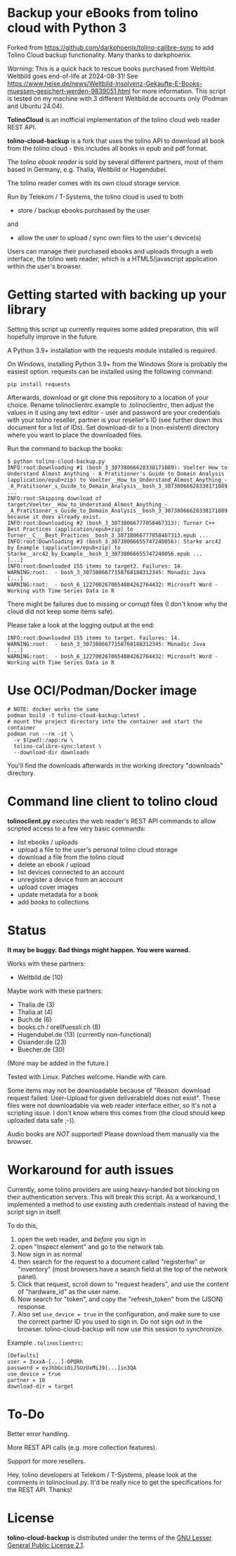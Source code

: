 Backup your eBooks from tolino cloud with Python 3
==================================================

Forked from https://github.com/darkphoenix/tolino-calibre-sync to add Tolino Cloud backup functionality. Many thanks to darkphoenix.

*Warning*: This is a quick hack to rescue books purchased from Weltbild. Weltbild goes end-of-life at 2024-08-31! See https://www.heise.de/news/Weltbild-Insolvenz-Gekaufte-E-Books-muessen-gesichert-werden-9839051.html for more information. This script is tested on my machine with 3 different Weltbild.de accounts only (Podman and Ubuntu 24.04).

**TolinoCloud** is an inofficial implementation of the tolino cloud
web reader REST API.

**tolino-cloud-backup** is a fork that uses the tolino API to download all book from the tolino cloud - this includes all books in epub and pdf format.

The *tolino ebook reader* is sold by several different partners, most
of them based in Germany, e.g. Thalia, Weltbild or Hugendubel.

The tolino reader comes with its own cloud storage service.

Run by Telekom / T-Systems, the tolino cloud is used to both

- store / backup ebooks purchased by the user

and

- allow the user to upload / sync own files to the user's device(s)

Users can manage their purchased ebooks and uploads through a web
interface, the tolino web reader, which is a HTML5/javascript
application within the user's browser.

Getting started with backing up your library
============================================
Setting this script up currently requires some added preparation, this will
hopefully improve in the future.

A Python 3.9+ installation with the requests module installed is required.

On Windows, installing
Python 3.9+ from the Windows Store is probably the easiest option. requests can be installed using the following command:

```
pip install requests
```

Afterwards, download or git clone this repository to a location of your choice.
Rename tolinoclientrc.example to .tolinoclientrc, then adjust the values in it using any text editor - user and password are your credentials with your tolino reseller, partner is your reseller's ID (see further down this document for a list of IDs).
Set download-dir to a (non-existent) directory where you want to place the downloaded files.

Run the command to backup the books:

```
$ python tolino-cloud-backup.py
INFO:root:Downloading #1 (bosh_3_30738066628338171089): Voelter How to Understand Almost Anything - A Pratitioner's Guide to Domain Analysis (application/epub+zip) to Voelter__How_to_Understand_Almost_Anything_-_A_Pratitioner_s_Guide_to_Domain_Analysis__bosh_3_30738066628338171089.epub ...
INFO:root:Skipping download of target/Voelter__How_to_Understand_Almost_Anything_-_A_Pratitioner_s_Guide_to_Domain_Analysis__bosh_3_30738066628338171089.epub because it does already exist.
INFO:root:Downloading #2 (bosh_3_30738066777058467313): Turner C++ Best Practices (application/epub+zip) to Turner__C___Best_Practices__bosh_3_30738066777058467313.epub ...
INFO:root:Downloading #3 (bosh_3_30738066655747240056): Starke arc42 by Example (application/epub+zip) to Starke__arc42_by_Example__bosh_3_30738066655747240056.epub ...
[...]
INFO:root:Downloaded 155 items to target2. Failures: 14.
WARNING:root:  - bosh_3_3073806677158768188312345: Monadic Java
[...]
WARNING:root:  - bosh_6_1227002670654084262764432: Microsoft Word - Working with Time Series Data in R
```

There might be failures due to missing or corrupt files (I don't know why the cloud did not keep some items safe).

Please take a look at the logging output at the end:

```
INFO:root:Downloaded 155 items to target. Failures: 14.
WARNING:root:  - bosh_3_3073806677158768188312345: Monadic Java
[...]
WARNING:root:  - bosh_6_1227002670654084262764432: Microsoft Word - Working with Time Series Data in R
```

Use OCI/Podman/Docker image
===========================

```
# NOTE: docker works the same
podman build -t tolino-cloud-backup:latest .
# mount the project directory into the container and start the container
podman run --rm -it \
  -v $(pwd):/app:rw \
  tolino-calibre-sync:latest \
  --download-dir downloads
```

You'll find the downloads afterwards in the working directory "downloads" directory.

Command line client to tolino cloud
===================================

**tolinoclient.py** executes the web reader's REST API commands
to allow scripted access to a few very basic commands:

- list ebooks / uploads
- upload a file to the user's personal tolino cloud storage
- download a file from the tolino cloud
- delete an ebook / upload
- list devices connected to an account
- unregister a device from an account
- upload cover images
- update metadata for a book
- add books to collections

Status
======

**It may be buggy. Bad things might happen. You were warned.**

Works with these partners:
- Weltbild.de (10)

Maybe work with these partners:
- Thalia.de (3)
- Thalia.at (4)
- Buch.de (6)
- books.ch / orellfuessli.ch (8)
- Hugendubel.de (13) (currently non-functional)
- Osiander.de (23)
- Buecher.de (30)

(More may be added in the future.)

Tested with Linux. Patches welcome. Handle with care.

Some items may not be downloadable because of "Reason: download request failed: User-Upload for given deliverableId does not exist". These files were not downloadable via web reader interface either, so it's not a scripting issue. I don't know where this comes from (the cloud should keep uploaded data safe ;-)).

Audio books are *NOT* supported! Please download them manually via the browser.

Workaround for auth issues
=====
Currently, some tolino providers are using heavy-handed bot blocking
on their authentication servers.  This will break this script.  As a
workaround, I implemented a method to use existing auth credentials
instead of having the script sign in itself.

To do this,

1. open the web reader, and *before* you sign in
2. open "Inspect element" and go to the network tab.
3. Now sign in as normal
4. then search for the request to a document called "registerhw" or "inventory" (most browsers have a search field at the top of the network panel).
5. Click that request, scroll down to "request headers", and use
the content of "hardware_id" as the user name.
6. Now search for "token", and copy the "refresh_token" from the (JSON) response.
7. Also set `use_device = true` in the configuration, and make sure to use the correct partner ID you used to sign in. Do not sign out in the browser. tolino-cloud-backup will now use
this session to synchronize.

Example `.tolinoclientrc`:

```
[Defaults]
user = 3xxxA-[...]-OPQRh
password = eyJhbGciOiJSUzUxMiJ9[...]in3QA
use_device = true
partner = 10
download-dir = target
```

To-Do
=====

Better error handling.

More REST API calls (e.g. more collection features).

Support for more resellers.

Hey, tolino developers at Telekom / T-Systems, please look at
the comments in tolinocloud.py. It'd be really nice to get the
specifications for the REST API. Thanks!

License
=======

**tolino-cloud-backup** is distributed under the terms of the
[GNU Lesser General Public License 2.1](http://www.gnu.org/licenses/lgpl-2.1.txt).
